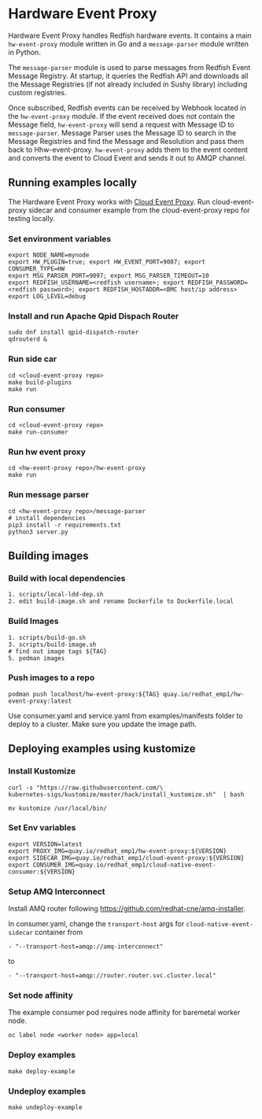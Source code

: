 # Hardware Event Proxy

Hardware Event Proxy handles Redfish hardware events. It contains a main `hw-event-proxy` module written in Go and a `message-parser` module written in Python.

The `message-parser` module is used to parse messages from Redfish Event Message Registry. At startup, it queries the Redfish API and downloads all the Message Registries (if not already included in Sushy library) including custom registries.

Once subscribed, Redfish events can be received by Webhook located in the `hw-event-proxy` module. If the event received does not contain the Message field, `hw-event-proxy` will send a request with Message ID to `message-parser`. Message Parser uses the Message ID to search in the Message Registries and find the Message and Resolution and pass them back to Hhw-event-proxy. `hw-event-proxy` adds them to the event content and converts the event to Cloud Event and sends it out to AMQP channel.  


## Running examples locally

The Hardware Event Proxy works with [Cloud Event Proxy](https://github.com/redhat-cne/cloud-event-proxy).
Run cloud-event-proxy sidecar and consumer example from the cloud-event-proxy repo for testing locally.

### Set environment variables
```
export NODE_NAME=mynode
export HW_PLUGIN=true; export HW_EVENT_PORT=9087; export CONSUMER_TYPE=HW
export MSG_PARSER_PORT=9097; export MSG_PARSER_TIMEOUT=10
export REDFISH_USERNAME=<redfish username>; export REDFISH_PASSWORD=<redfish password>; export REDFISH_HOSTADDR=<BMC host/ip address>
export LOG_LEVEL=debug
```

### Install and run Apache Qpid Dispach Router
```
sudo dnf install qpid-dispatch-router
qdrouterd &
```
### Run side car
```shell
cd <cloud-event-proxy repo>
make build-plugins
make run
```
### Run consumer
```shell
cd <cloud-event-proxy repo>
make run-consumer
```
### Run hw event proxy
```shell
cd <hw-event-proxy repo>/hw-event-proxy
make run
```
### Run message parser
```shell
cd <hw-event-proxy repo>/message-parser
# install dependencies
pip3 install -r requirements.txt
python3 server.py
```

## Building images

### Build with local dependencies

```shell
1. scripts/local-ldd-dep.sh
2. edit build-image.sh and rename Dockerfile to Dockerfile.local
```

### Build Images

```shell
1. scripts/build-go.sh
3. scripts/build-image.sh
# find out image tags ${TAG}
5. podman images
```

### Push images to a repo

```shell
podman push localhost/hw-event-proxy:${TAG} quay.io/redhat_emp1/hw-event-proxy:latest
```

Use consumer.yaml and service.yaml from examples/manifests folder to deploy to a cluster.
Make sure you update the image path.


## Deploying examples using kustomize

### Install Kustomize
```shell
curl -s "https://raw.githubusercontent.com/\
kubernetes-sigs/kustomize/master/hack/install_kustomize.sh"  | bash

mv kustomize /usr/local/bin/

```
### Set Env variables
```shell
export VERSION=latest
export PROXY_IMG=quay.io/redhat_emp1/hw-event-proxy:${VERSION}
export SIDECAR_IMG=quay.io/redhat_emp1/cloud-event-proxy:${VERSION}
export CONSUMER_IMG=quay.io/redhat_emp1/cloud-native-event-consumer:${VERSION}
```

### Setup AMQ Interconnect

Install AMQ router following https://github.com/redhat-cne/amq-installer.

In consumer.yaml, change the `transport-host` args for `cloud-native-event-sidecar` container from
```
- "--transport-host=amqp://amq-interconnect"
```
to
```
- "--transport-host=amqp://router.router.svc.cluster.local"
```

### Set node affinity
The example consumer pod requires node affinity for baremetal worker node.
```
oc label node <worker node> app=local
```

### Deploy examples
```shell
make deploy-example
```

### Undeploy examples
```shell
make undeploy-example
```
